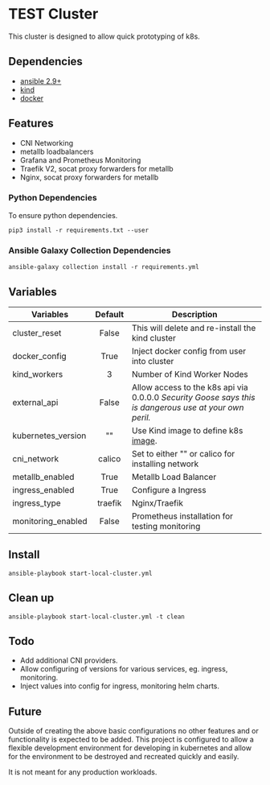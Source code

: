 # TEST Cluster

This cluster is designed to allow quick prototyping of k8s.

## Dependencies

* [ansible 2.9+](https://github.com/ansible/ansible)
* [kind](https://github.com/kubernetes-sigs/kind/)
* [docker](https://www.docker.com/)

## Features

* CNI Networking
* metallb loadbalancers
* Grafana and Prometheus Monitoring
* Traefik V2, socat proxy forwarders for metallb
* Nginx, socat proxy forwarders for metallb

### Python Dependencies

To ensure python dependencies.

```shell
pip3 install -r requirements.txt --user
```

### Ansible Galaxy Collection Dependencies

```shell
ansible-galaxy collection install -r requirements.yml
```

## Variables

| Variables          | Default | Description                                                                                            |
| ------------------ | :-----: | ------------------------------------------------------------------------------------------------------ |
| cluster_reset      |  False  | This will delete and re-install the kind cluster                                                       |
| docker_config      |  True   | Inject docker config from user into cluster                                                            |
| kind_workers       |    3    | Number of Kind Worker Nodes                                                                            |
| external_api       |  False  | Allow access to the k8s api via 0.0.0.0 *Security Goose says this is dangerous use at your own peril.* |
| kubernetes_version |   ""    | Use Kind image to define k8s [image](https://github.com/kubernetes-sigs/kind/releases).                |
| cni_network        | calico  | Set to either "" or calico for installing network                                                      |
| metallb_enabled    |  True   | Metallb Load Balancer                                                                                  |
| ingress_enabled    |  True   | Configure a Ingress                                                                                    |
| ingress_type       | traefik | Nginx/Traefik                                                                                          |
| monitoring_enabled |  False  | Prometheus installation for testing monitoring                                                         |

## Install

```shell
ansible-playbook start-local-cluster.yml
```

## Clean up

```shell
ansible-playbook start-local-cluster.yml -t clean
```

## Todo

* Add additional CNI providers.
* Allow configuring of versions for various services, eg. ingress, monitoring.
* Inject values into config for ingress, monitoring helm charts.

## Future

Outside of creating the above basic configurations no other features and or functionality is expected to be added. This project is configured to allow a flexible development environment for developing in kubernetes and allow for the environment to be destroyed and recreated quickly and easily.

It is not meant for any production workloads.
